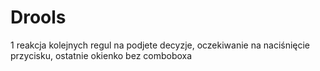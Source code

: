 # Drools
1 reakcja kolejnych regul na podjete decyzje, oczekiwanie na naciśnięcie przycisku, ostatnie okienko bez comboboxa
